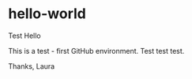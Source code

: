 # hello-world
Test
Hello

This is a test - first GitHub environment. Test test test.

Thanks,
Laura
